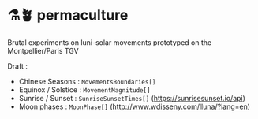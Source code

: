 # ⚗️🪴 permaculture

Brutal experiments on luni-solar movements prototyped on the Montpellier/Paris TGV

Draft :

- Chinese Seasons : `MovementsBoundaries[]`
- Equinox / Solstice : `MovementMagnitude[]`
- Sunrise / Sunset : `SunriseSunsetTimes[]` (https://sunrisesunset.io/api)
- Moon phases : `MoonPhase[]` (http://www.wdisseny.com/lluna/?lang=en)
